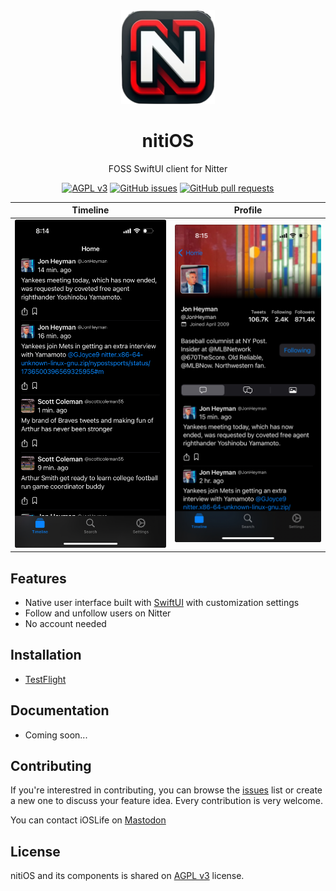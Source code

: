 <div align="center">
  <img src="https://github.com/ioslife/nitiOS/blob/main/App%20Icons/AppIcon.png" width="150" height="150" alt="nitiOS logo">
  <h1>nitiOS</h1>
  <p>FOSS SwiftUI client for Nitter<br /></p>


[![AGPL v3](https://shields.io/badge/License-AGPL%20v3-blue.svg)](https://www.gnu.org/licenses/agpl-3.0.en.html)
[![GitHub issues](https://img.shields.io/github/issues/ioslife/nitiOS)](https://github.com/ioslife/nitiOS/issues)
[![GitHub pull requests](https://img.shields.io/github/issues-pr/ioslife/nitiOS)](https://github.com/ioslife/nitiOS/pulls)

Timeline             |  Profile
:-------------------------:|:-------------------------:
![Screenshot-Timeline](https://github.com/ioslife/nitiOS/blob/main/Screenshots/Timeline.jpeg)  |  ![Screenshot-Profile](https://github.com/ioslife/nitiOS/blob/main/Screenshots/Profile.jpeg)


</div>

## Features
* Native user interface built with [SwiftUI](https://developer.apple.com/xcode/swiftui/) with customization settings
* Follow and unfollow users on Nitter
* No account needed

## Installation
* [TestFlight](https://testflight.apple.com/join/60zUXzcL)

## Documentation
* Coming soon...

## Contributing
If you're interestred in contributing, you can browse the [issues](https://github.com/ioslife/nitiOS/issues) list or create a new one to discuss your feature idea. Every contribution is very welcome.

You can contact iOSLife on [Mastodon](https://techhub.social/@iOSLife)

## License
nitiOS and its components is shared on [AGPL v3](https://www.gnu.org/licenses/agpl-3.0.en.html) license.
